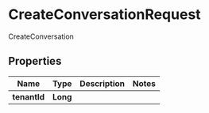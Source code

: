 

# CreateConversationRequest

CreateConversation

## Properties

| Name | Type | Description | Notes |
|------------ | ------------- | ------------- | -------------|
|**tenantId** | **Long** |  |  |




